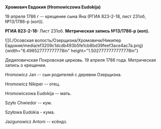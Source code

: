 **Хромович Евдокия (Hromowiczowa Eudokija)**

19 апреля 1786 г -- крещение сына Яна (РГИА 823-2-18, лист 231об,
№13/1786-р (коп)).

**РГИА 823-2-18:** Лист 231об. **Метрическая запись №13/1786-р (коп).**

![](./Осовская волость/Озерщизна/Хромовичи/Никипер Евдокия/media/ef3209c1dcdb493b5fe1cb8bd39feef3ace4ac7a.png){width="6.496527777777778in"
height="1.5027777777777778in"}

Дедиловичская Покровская церковь. 19 апреля 1786 года. Метрическая
запись о крещении.

Hromowicz Jan -- сын родителей с деревни Озерщизна.

Hromowicz Nikiper -- отец.

Hromowicxowa Eudokija -- мать.

Szyło Chwiedor -- кум.

Szyłowa Eudokia - кума.

Jazgunowicz Antoni -- ксёндз.
